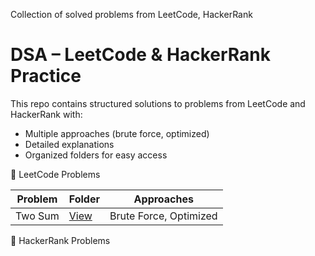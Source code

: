 Collection of solved problems from LeetCode, HackerRank
# DSA – LeetCode & HackerRank Practice

This repo contains structured solutions to problems from LeetCode and HackerRank with:
- Multiple approaches (brute force, optimized)
- Detailed explanations
- Organized folders for easy access

🔹 LeetCode Problems

| Problem | Folder                    | Approaches             |
|---------|---------------------------|------------------------|
| Two Sum | [View](./LeetCode/TwoSum) | Brute Force, Optimized |

🔸 HackerRank Problems
